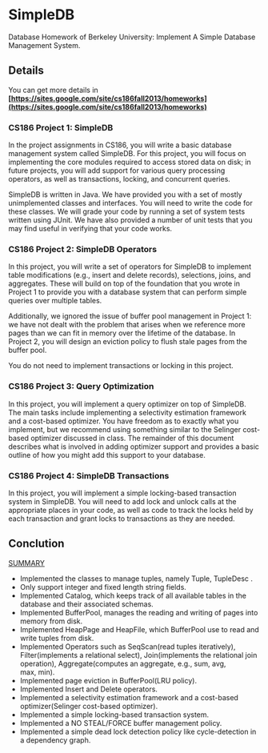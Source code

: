 # SimpleDB
Database Homework of Berkeley University: Implement A Simple Database Management System.

## Details
You can get more details in **[https://sites.google.com/site/cs186fall2013/homeworks](https://sites.google.com/site/cs186fall2013/homeworks)**

### CS186 Project 1: SimpleDB
In the project assignments in CS186, you will write a basic database management system called SimpleDB. For this project, you will focus on implementing the core modules required to access stored data on disk; in future projects, you will add support for various query processing operators, as well as transactions, locking, and concurrent queries.

SimpleDB is written in Java. We have provided you with a set of mostly unimplemented classes and interfaces. You will need to write the code for these classes. We will grade your code by running a set of system tests written using JUnit. We have also provided a number of unit tests that you may find useful in verifying that your code works.

### CS186 Project 2: SimpleDB Operators
In this project, you will write a set of operators for SimpleDB to implement table modifications (e.g., insert and delete records), selections, joins, and aggregates. These will build on top of the foundation that you wrote in Project 1 to provide you with a database system that can perform simple queries over multiple tables.

Additionally, we ignored the issue of buffer pool management in Project 1: we have not dealt with the problem that arises when we reference more pages than we can fit in memory over the lifetime of the database. In Project 2, you will design an eviction policy to flush stale pages from the buffer pool.

You do not need to implement transactions or locking in this project.

### CS186 Project 3: Query Optimization
In this project, you will implement a query optimizer on top of SimpleDB. The main tasks include implementing a selectivity estimation framework and a cost-based optimizer. You have freedom as to exactly what you implement, but we recommend using something similar to the Selinger cost-based optimizer discussed in class. The remainder of this document describes what is involved in adding optimizer support and provides a basic outline of how you might add this support to your database.

### CS186 Project 4: SimpleDB Transactions
In this project, you will implement a simple locking-based transaction system in SimpleDB. You will need to add lock and unlock calls at the appropriate places in your code, as well as code to track the locks held by each transaction and grant locks to transactions as they are needed.

## Conclution

[SUMMARY]()

- Implemented the classes to manage tuples, namely Tuple, TupleDesc .
- Only support integer and fixed length string fields.
- Implemented Catalog, which keeps track of all available tables in the database and their associated schemas.
- Implemented BufferPool, manages the reading and writing of pages into memory from disk.
- Implemented HeapPage and HeapFile, which BufferPool use to read and write tuples from disk.
- Implemented Operators such as SeqScan(read tuples iteratively), Filter(implements a relational select), Join(implements the relational join operation), Aggregate(computes an aggregate, e.g., sum, avg, max, min).
- Implemented page eviction in BufferPool(LRU policy).
- Implemented Insert and Delete operators.
- Implemented a selectivity estimation framework and a cost-based optimizer(Selinger cost-based optimizer).
- Implemented a simple locking-based transaction system.
- Implemented a NO STEAL/FORCE buffer management policy.
- Implemented a simple dead lock detection policy like cycle-detection in a dependency graph.
